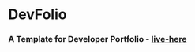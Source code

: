 # DevFolio
### A Template for Developer Portfolio - [live-here](https://anilseervi.github.io/DevFolio/)
